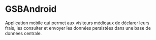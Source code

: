 # GSBAndroid
 Application mobile qui permet aux visiteurs médicaux de déclarer leurs frais, les consulter et envoyer les données persistées dans une base de données centrale.
